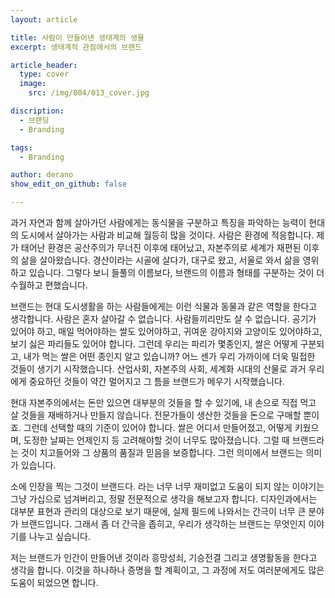 ```yaml
---
layout: article

title: 사람이 만들어낸 생태계의 생물
excerpt: 생태계적 관점에서의 브랜드

article_header:
  type: cover
  image:
    src: /img/004/013_cover.jpg

discription: 
  - 브랜딩
  - Branding

tags:
  - Branding

author: derano
show_edit_on_github: false

---
```

과거 자연과 함께 살아가던 사람에게는 동식물을 구분하고 특징을 파악하는 능력이 현대의 도시에서 살아가는 사람과 비교해 월등히 많을 것이다. 사람은 환경에 적응합니다. 제가 태어난 환경은 공산주의가 무너진 이후에 태어났고, 자본주의로 세계가 재편된 이후의 삶을 살아왔습니다. 경산이라는 시골에 살다가, 대구로 왔고, 서울로 와서 삶을 영위하고 있습니다. 그렇다 보니 들풀의 이름보다, 브랜드의 이름과 형태를 구분하는 것이 더 수월하고 편했습니다.
  
브랜드는 현대 도시생활을 하는 사람들에게는 이런 식물과 동물과 같은 역할을 한다고 생각합니다. 사람은 혼자 살아갈 수 없습니다. 사람들끼리만도 살 수 없습니다. 공기가 있어야 하고, 매일 먹어야하는 쌀도 있어야하고, 귀여운 강아지와 고양이도 있어야하고, 보기 싫은 파리들도 있어야 합니다. 그런데 우리는 파리가 몇종인지, 쌀은 어떻게 구분되고, 내가 먹는 쌀은 어떤 종인지 알고 있습니까? 어느 센가 우리 가까이에 더욱 밀접한 것들이 생기기 시작했습니다. 산업사회, 자본주의 사회, 세계화 시대의 산물로 과거 우리에게 중요하던 것들이 약간 멀어지고 그 틈을 브랜드가 메우기 시작했습니다.
  
현대 자본주의에서는 돈만 있으면 대부분의 것들을 할 수 있기에, 내 손으로 직접 먹고 살 것들을 재배하거나 만들지 않습니다. 전문가들이 생산한 것들을 돈으로 구매할 뿐이죠. 그런데 선택할 때의 기준이 있어야 합니다. 쌀은 어디서 만들어졌고, 어떻게 키웠으며, 도정한 날짜는 언제인지 등 고려해야할 것이 너무도 많아졌습니다. 그럴 때 브랜드라는 것이 치고들어와 그 상품의 품질과 믿음을 보증합니다. 그런 의미에서 브랜드는 의미가 있습니다.
  
소에 인장을 찍는 그것이 브랜드다. 라는 너무 너무 재미없고 도움이 되지 않는 이야기는 그냥 가십으로 넘겨버리고, 정말 전문적으로 생각을 해보고자 합니다. 디자인과에서는 대부분 표현과 관리의 대상으로 보기 때문에, 실제 필드에 나와서는 간극이 너무 큰 분야가 브랜드입니다. 그래서 좀 더 간극을 좁히고, 우리가 생각하는 브랜드는 무엇인지 이야기를 나누고 싶습니다.
  
저는 브랜드가 인간이 만들어낸 것이라 흥망성쇠, 기승전결 그리고 생명활동을 한다고 생각을 합니다. 이것을 하나하나 증명을 할 계획이고, 그 과정에 저도 여러분에게도 많은 도움이 되었으면 합니다.
